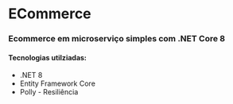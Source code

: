 # ECommerce

### Ecommerce em microserviço simples com .NET Core 8

#### Tecnologias utilziadas:

* .NET 8
* Entity Framework Core
* Polly - Resiliência

